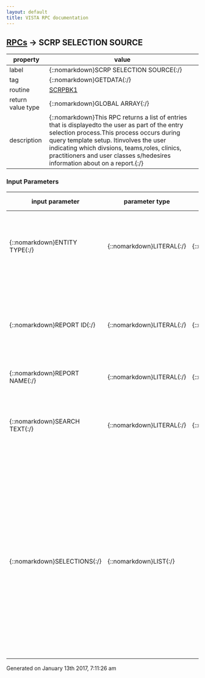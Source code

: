 ```yaml
---
layout: default
title: VISTA RPC documentation
---
```




## [RPCs](TableOfContent.md) &#8594; SCRP SELECTION SOURCE 

 property | value 
--- | --- 
 label | {::nomarkdown}SCRP SELECTION SOURCE{:/}
 tag | {::nomarkdown}GETDATA{:/}
 routine | [SCRPBK1](http://code.osehra.org/dox/Routine_SCRPBK1_source.html)
 return value type | {::nomarkdown}GLOBAL ARRAY{:/}
 description | {::nomarkdown}This RPC returns a list of entries that is displayedto the user as part of the entry selection process.This process occurs during query template setup. Itinvolves the user indicating which divsions, teams,roles, clinics, practitioners and user classes s/hedesires information about on a report.{:/}

### Input Parameters

| input parameter | parameter type | maximum data length | required | description | 
| --- | --- | --- | --- | --- | 
| {::nomarkdown}ENTITY TYPE{:/} | {::nomarkdown}LITERAL{:/} | {::nomarkdown}20{:/} | {::nomarkdown}true{:/} | {::nomarkdown}This parameter indicates the entity type of the slecetion.The following types are possible:       DIVISION       TEAM       PRACTITIONER       ROLE       CLINIC       USER CLASS{:/} | 
| {::nomarkdown}REPORT ID{:/} | {::nomarkdown}LITERAL{:/} | {::nomarkdown}20{:/} | {::nomarkdown}true{:/} | {::nomarkdown}Internal entry number of the report definition.Each report has a differenrt set of criteria thatthe query specification must meet. This affectswhich entity entries are allowed to be chosen bythe user.{:/} | 
| {::nomarkdown}REPORT NAME{:/} | {::nomarkdown}LITERAL{:/} | {::nomarkdown}50{:/} | {::nomarkdown}true{:/} | {::nomarkdown}Name of the report.{:/} | 
| {::nomarkdown}SEARCH TEXT{:/} | {::nomarkdown}LITERAL{:/} | {::nomarkdown}50{:/} | {::nomarkdown}true{:/} | {::nomarkdown}This parameter contains the free-text entered bythe user that is compared to the entity entry's nameto filter out possible choices. If null, thenall valid entries are presented to the user.{:/} | 
| {::nomarkdown}SELECTIONS{:/} | {::nomarkdown}LIST{:/} |  | {::nomarkdown}true{:/} | {::nomarkdown}This array contains all of the selections already madeby the user for the current query template. This listof selections is then used to filter out possible selectionsfor the current 'entity type' being requested.For example, often the report criteria requires one ormore teams must be selected. However, the team must bein one of the divisions already selected by the user.In this case, the user's division selections areused to filter out inapproiate teams during a teamarray build.{:/} | 




 Generated on January 13th 2017, 7:11:26 am
